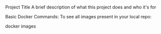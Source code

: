 Project Title
A brief description of what this project does and who it's for

Basic Docker Commands:
To see all images present in your local repo:

  docker images
